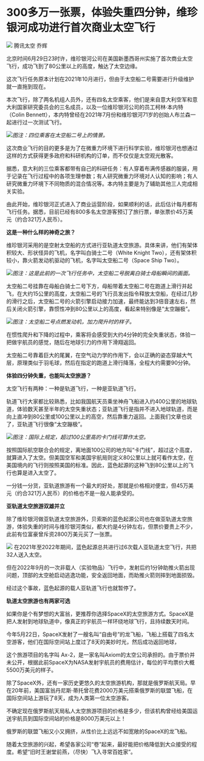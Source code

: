 

# 300多万一张票，体验失重四分钟，维珍银河成功进行首次商业太空飞行

![](https://inews.gtimg.com/news_bt/O4Yg4B1xwarFbTXO5AS0IU3aKOO2EMhbaraBugjfR11K8AA/1000)
腾讯太空 乔辉

北京时间6月29日23时许，维珍银河公司在美国新墨西哥州实施了首次商业太空飞行，成功飞到了80公里以上的高度，触达了太空边缘。

这次飞行任务原本计划在2021年10月进行，但由于太空船二号需要进行升级维护就一直拖到现在。

本次飞行，除了两名机组人员外，还有四名太空乘客，他们是来自意大利空军和意大利国家研究委员会的三名成员，以及一位维珍银河公司的员工柯林·本内特（Colin
Bennett），本内特曾经在2021年7月份和维珍银河71岁的创始人布兰森一起进行过一次测试飞行。

![](https://inews.gtimg.com/news_bt/O3Vf8BLZggP_SpGwKP5qT2D5H2vDpmRxqVei63UX_2pmgAA/1000)_图注：四位乘客在太空船二号上的情景。_

这次商业飞行的目的更多是为了在微重力环境下进行科学实验，维珍银河也想通过这样的方式获得更多政府和科研机构的订单，而不仅仅是太空观光散客。

据悉，意大利的三位乘客都带有自己的科研任务：有人穿着布满传感器的服装，用于记录在飞行过程中的各项生理参数；有人研究微重力环境对人认知的影响；有人研究微重力环境下不同物质的混合情况等。本内特主要是为了辅助其他三人完成相关实验。

由此开始，维珍银河正式进入了商业运营阶段，如果顺利的话，此后估计每月都有飞行任务。据悉，目前已经有800多名太空游客预订了旅行票，单张票价45万美元（约合321万人民币）。

**这是一种什么样的神奇之旅？**

维珍银河采用的是空射太空船的方式进行亚轨道太空旅游。具体来讲，他们有架体积较大、形状怪异的飞机，名字叫白骑士二号（White Knight
Two），还有架体积较小，靠火箭发动机驱动的飞机，名字叫太空船二号（Space Ship Two）。

![](https://inews.gtimg.com/news_bt/OUodLauts8NfjvmMpb5_FH7B9HXcK8Dx1GGn6xVnXU1vIAA/1000)_图注：这是此前的一次飞行任务中，太空船二号脱离白骑士母船瞬间的画面。_

太空船二号挂靠在母船白骑士二号下方，母船带着太空船二号在跑道上滑行并起飞，在大约15公里的高度，太空船二号的飞行员发出指令释放太空船，在经过几秒的滑行之后，太空船二号的火箭引擎启动接力加速，最终能达到3倍音速左右，然后关闭火箭引擎，靠惯性冲到80公里以上的高度，看起来特别像是“太空蹦极”。

![](https://inews.gtimg.com/news_bt/O0Or8sioKkusg6mRNECdDRwQ2HRRjDTLaa_G2Qgo9ZN9EAA/1000)_图注：太空船二号点燃发动机，加力爬升时的样子。_

在惯性爬升和下降的过程中，乘客将会感受到大约4分钟的完全失重状态，体验一把做宇航员的感觉，随后在地球引力的作用下滑翔返回。

太空船二号靠着巨大的尾翼，在空气动力学的作用下，会以正确的姿态穿越大气层，原理类似于羽毛球，然后在指定的跑道上滑行降落，全程大约需要90分钟。

**体验四分钟失重，也能叫太空旅游？**

太空飞行有两种：一种是轨道飞行，一种是亚轨道飞行。

轨道飞行大家都比较熟悉，比如我国航天员乘坐神舟飞船进入约400公里的地球轨道，体验数天甚至半年的太空失重状态；亚轨道飞行是指并不进入地球轨道，而是向上直冲到80公里或100公里以上的高空，然后靠重力返回。上面我们文章也说了，亚轨道飞行很像“太空蹦极”。

![](https://inews.gtimg.com/news_bt/O0U2GssLhtnKXWbRLSR9INAvv5uWCwQ1kZqbzYqjqJ7gcAA/1000)_图注：国际上规定，超过100公里高的卡门线可算作太空。_

按照国际航空联合会的规定，离地面100公司的地方叫“卡门线”，超过这个高度，就算进入了太空。但美国空军和美国宇航局则定义80公里以上就可看作太空，在美国境内的飞行则按照美国的标准。因此，蓝色起源的这种飞到80公里以上的飞行也算是进入太空了。

一分钱一分货，亚轨道旅游有一个最大的好处，那就是价格相对便宜，但45万美元（约合321万人民币）的价格也不是一般人能承受的。

**亚轨道太空旅游双雄并立**

除了维珍银河做亚轨道太空旅游外，贝索斯的蓝色起源公司也在做亚轨道太空旅游，体验失重的时间与维珍银河类似，都大约是4分钟左右，但票价要贵上不少，此前有位富豪曾斥资2800万美元买了一张票。

![](https://inews.gtimg.com/news_bt/Oz0EV_sGvpUIEOiuQuO7EFFqKiXf5iKAHGljlBwH00GK8AA/1000)
在2021年至2022年期间，蓝色起源总共进行过6次载人亚轨道太空飞行，共把32人送入太空。

但在2022年9月的一次非载人（实验物品）飞行中，发射后约1分钟助推火箭出现问题，顶部的太空舱启动逃逸功能，安全返回地面，而助推火箭则摔到地面损毁。

经过这个事故，蓝色起源的载人亚轨道飞行也就暂停了。

**轨道太空旅游也有两家可选**

如果你是个有梦想的大富翁，更推荐你选择SpaceX的太空旅游方式。SpaceX是把人发射到地球轨道中，像真正的宇航员一样环绕地球飞行，且持续数天时间。

今年5月22日，SpaceX发射了一艘名叫“自由号”的龙飞船，飞船上搭载了四名太空游客，他们在国际空间站上度过了8天的美妙时光，然后成功返回地球，

这个旅游项目的名字叫
Ax-2，是一家名叫Axiom的太空公司承担的。由于票价并未公开，根据此前SpaceX为NASA发射宇航员的费用估计，每位的平均票价大概5500万美元的样子。

除了SpaceX外，还有一家历史更悠久的太空旅游机构，那就是俄罗斯航天局。早在20年前，美国富翁丹尼斯·蒂托曾花费2000万美元搭乘俄罗斯的联盟飞船，在国际空间站上游玩了8天，成为人类第一位太空游客。

不确定现在俄罗斯航天局私人太空旅游项目的价格是多少，但该机构曾经给美国运送宇航员到国际空间站的价格是8000万美元以上！

俄罗斯的联盟飞船又小又拥挤，从性价比上远远不如宽敞的SpaceX的龙飞船。

随着太空旅游的兴起，希望各家公司“卷”起来，最好能把价格降低到大众接受的程度。希望“旧时王谢堂前燕，（尽快）飞入寻常百姓家”。

